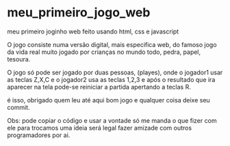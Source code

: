 # meu_primeiro_jogo_web
meu primeiro joginho web feito usando html, css e javascript

O jogo consiste numa versão digital, mais especifica web, do famoso jogo da vida real muito jogado por crianças no mundo todo, pedra, papel, tesoura.

O jogo só pode ser jogado por duas pessoas, (playes), onde o jogador1 usar as teclas Z,X,C e o jogador2 usa as teclas 1,2,3 e após o resultado que ira aparecer na tela pode-se reiniciar a partida apertando a teclas R.

é isso, obrigado quem leu até aqui bom jogo e qualquer coisa deixe seu commit.



Obs: pode copiar o código e usar a vontade só me manda o que fizer com ele para trocamos uma ideia será legal fazer amizade com outros programadores por ai.
